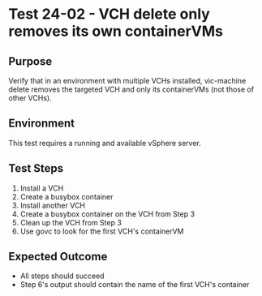 # Test 24-02 - VCH delete only removes its own containerVMs

## Purpose
Verify that in an environment with multiple VCHs installed, vic-machine delete removes the targeted VCH and only its containerVMs (not those of other VCHs).

## Environment
This test requires a running and available vSphere server.

## Test Steps
1. Install a VCH
2. Create a busybox container
3. Install another VCH
4. Create a busybox container on the VCH from Step 3
5. Clean up the VCH from Step 3
6. Use govc to look for the first VCH's containerVM

## Expected Outcome
* All steps should succeed
* Step 6's output should contain the name of the first VCH's container
